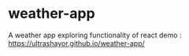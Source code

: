# weather-app
A weather app exploring functionality of react 
demo : https://ultrashayor.github.io/weather-app/
